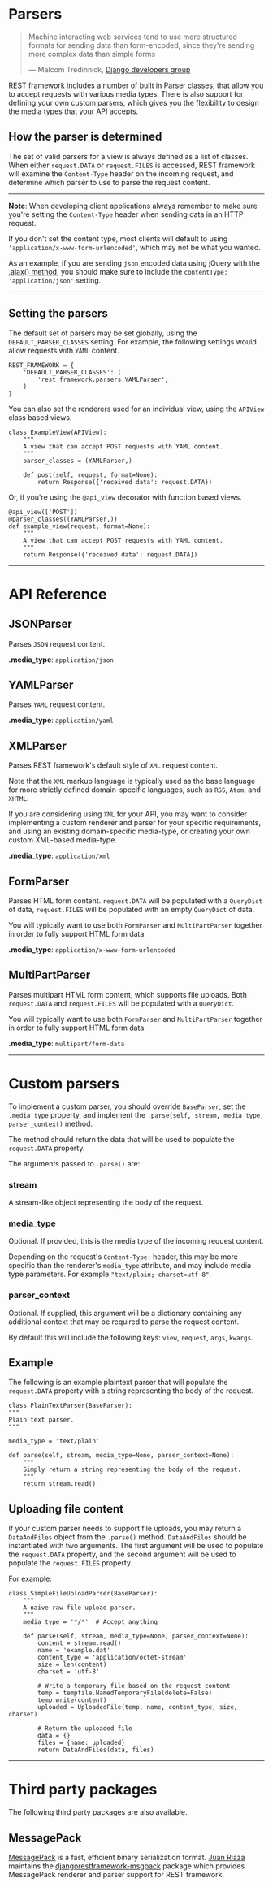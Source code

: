 <a class="github" href="parsers.py"></a>

# Parsers

> Machine interacting web services tend to use more
structured formats for sending data than form-encoded, since they're
sending more complex data than simple forms
>
> &mdash; Malcom Tredinnick, [Django developers group][cite]

REST framework includes a number of built in Parser classes, that allow you to accept requests with various media types.  There is also support for defining your own custom parsers, which gives you the flexibility to design the media types that your API accepts.

## How the parser is determined

The set of valid parsers for a view is always defined as a list of classes.  When either `request.DATA` or `request.FILES` is accessed, REST framework will examine the `Content-Type` header on the incoming request, and determine which parser to use to parse the request content.

---

**Note**: When developing client applications always remember to make sure you're setting the `Content-Type` header when sending data in an HTTP request.

If you don't set the content type, most clients will default to using `'application/x-www-form-urlencoded'`, which may not be what you wanted.

As an example, if you are sending `json` encoded data using jQuery with the [.ajax() method][jquery-ajax], you should make sure to include the `contentType: 'application/json'` setting.

---

## Setting the parsers

The default set of parsers may be set globally, using the `DEFAULT_PARSER_CLASSES` setting.  For example, the following settings would allow requests with `YAML` content.

    REST_FRAMEWORK = {
        'DEFAULT_PARSER_CLASSES': (
            'rest_framework.parsers.YAMLParser',
        )
    }

You can also set the renderers used for an individual view, using the `APIView` class based views.

    class ExampleView(APIView):
        """
        A view that can accept POST requests with YAML content.
        """
        parser_classes = (YAMLParser,)

        def post(self, request, format=None):
            return Response({'received data': request.DATA})

Or, if you're using the `@api_view` decorator with function based views.

    @api_view(['POST'])
    @parser_classes((YAMLParser,))
    def example_view(request, format=None):
        """
        A view that can accept POST requests with YAML content.
        """
        return Response({'received data': request.DATA})

---

# API Reference

## JSONParser

Parses `JSON` request content.

**.media_type**: `application/json`

## YAMLParser

Parses `YAML` request content.

**.media_type**: `application/yaml`

## XMLParser

Parses REST framework's default style of `XML` request content.

Note that the `XML` markup language is typically used as the base language for more strictly defined domain-specific languages, such as `RSS`, `Atom`, and `XHTML`.

If you are considering using `XML` for your API, you may want to consider implementing a custom renderer and parser for your specific requirements, and using an existing domain-specific media-type, or creating your own custom XML-based media-type.

**.media_type**: `application/xml`

## FormParser

Parses HTML form content.  `request.DATA` will be populated with a `QueryDict` of data, `request.FILES` will be populated with an empty `QueryDict` of data.

You will typically want to use both `FormParser` and `MultiPartParser` together in order to fully support HTML form data.

**.media_type**: `application/x-www-form-urlencoded`

## MultiPartParser

Parses multipart HTML form content, which supports file uploads.  Both `request.DATA` and `request.FILES` will be populated with a `QueryDict`.

You will typically want to use both `FormParser` and `MultiPartParser` together in order to fully support HTML form data.

**.media_type**: `multipart/form-data`

---

# Custom parsers

To implement a custom parser, you should override `BaseParser`, set the `.media_type` property, and implement the `.parse(self, stream, media_type, parser_context)` method.

The method should return the data that will be used to populate the `request.DATA` property.

The arguments passed to `.parse()` are:

### stream

A stream-like object representing the body of the request.

### media_type

Optional.  If provided, this is the media type of the incoming request content.

Depending on the request's `Content-Type:` header, this may be more specific than the renderer's `media_type` attribute, and may include media type parameters.  For example `"text/plain; charset=utf-8"`.

### parser_context

Optional.  If supplied, this argument will be a dictionary containing any additional context that may be required to parse the request content.

By default this will include the following keys: `view`, `request`, `args`, `kwargs`.

## Example

The following is an example plaintext parser that will populate the `request.DATA` property with a string representing the body of the request. 

    class PlainTextParser(BaseParser):
    """
    Plain text parser.
    """

    media_type = 'text/plain'

    def parse(self, stream, media_type=None, parser_context=None):
        """
        Simply return a string representing the body of the request.
        """
        return stream.read()

## Uploading file content

If your custom parser needs to support file uploads, you may return a `DataAndFiles` object from the `.parse()` method.  `DataAndFiles` should be instantiated with two arguments.  The first argument will be used to populate the `request.DATA` property, and the second argument will be used to populate the `request.FILES` property.

For example:

    class SimpleFileUploadParser(BaseParser):
        """
        A naive raw file upload parser.
        """
        media_type = '*/*'  # Accept anything

        def parse(self, stream, media_type=None, parser_context=None):
            content = stream.read()
            name = 'example.dat'
            content_type = 'application/octet-stream'
            size = len(content)
            charset = 'utf-8'

            # Write a temporary file based on the request content
            temp = tempfile.NamedTemporaryFile(delete=False)
            temp.write(content)
            uploaded = UploadedFile(temp, name, content_type, size, charset)

            # Return the uploaded file
            data = {}
            files = {name: uploaded}
            return DataAndFiles(data, files)

---

# Third party packages

The following third party packages are also available.

## MessagePack

[MessagePack][messagepack] is a fast, efficient binary serialization format.  [Juan Riaza][juanriaza] maintains the [djangorestframework-msgpack][djangorestframework-msgpack] package which provides MessagePack renderer and parser support for REST framework.

[jquery-ajax]: http://api.jquery.com/jQuery.ajax/
[cite]: https://groups.google.com/d/topic/django-developers/dxI4qVzrBY4/discussion
[messagepack]: https://github.com/juanriaza/django-rest-framework-msgpack
[juanriaza]: https://github.com/juanriaza
[djangorestframework-msgpack]: https://github.com/juanriaza/django-rest-framework-msgpack